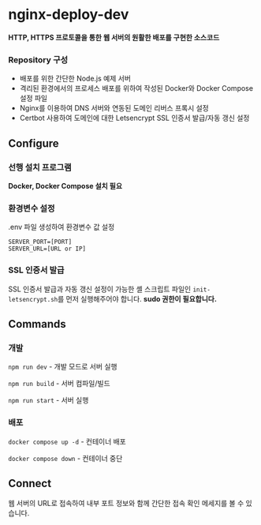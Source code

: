 # nginx-deploy-dev

**HTTP, HTTPS 프로토콜을 통한 웹 서버의 원활한 배포를 구현한 소스코드**

### Repository 구성

-   배포를 위한 간단한 Node.js 예제 서버
-   격리된 환경에서의 프로세스 배포를 위하여 작성된 Docker와 Docker Compose 설정 파일
-   Nginx를 이용하여 DNS 서버와 연동된 도메인 리버스 프록시 설정
-   Certbot 사용하여 도메인에 대한 Letsencrypt SSL 인증서 발급/자동 갱신 설정

## Configure

### 선행 설치 프로그램

**Docker, Docker Compose 설치 필요**

### 환경변수 설정

.env 파일 생성하여 환경변수 값 설정

```
SERVER_PORT=[PORT]
SERVER_URL=[URL or IP]
```

### SSL 인증서 발급

SSL 인증서 발급과 자동 갱신 설정이 가능한 셸 스크립트 파일인 `init-letsencrypt.sh`를 먼저 실행해주어야 합니다. **sudo 권한이 필요합니다.**

## Commands

### 개발

`npm run dev` - 개발 모드로 서버 실행

`npm run build` - 서버 컴파일/빌드

`npm run start` - 서버 실행

### 배포

`docker compose up -d` - 컨테이너 배포

`docker compose down` - 컨테이너 중단

## Connect

웹 서버의 URL로 접속하여 내부 포트 정보와 함께 간단한 접속 확인 메세지를 볼 수 있습니다.
